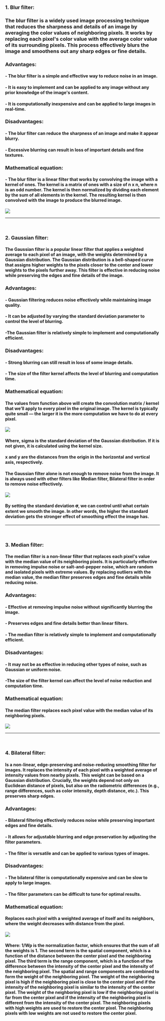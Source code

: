 ### __1. Blur filter:__
###   The blur filter is a widely used image processing technique that reduces the sharpness and details of an image by averaging the color values of neighboring pixels. It works by replacing each pixel's color value with the average color value of its surrounding pixels. This process effectively blurs the image and smoothens out any sharp edges or fine details.


### Advantages:
#### - The blur filter is a simple and effective way to reduce noise in an image.
#### - It is easy to implement and can be applied to any image without any prior knowledge of the image's content.
#### - It is computationally inexpensive and can be applied to large images in real-time.

### Disadvantages:
#### - The blur filter can reduce the sharpness of an image and make it appear blurry.
#### - Excessive blurring can result in loss of important details and fine textures.

### Mathematical equation:
#### - The blur filter is a linear filter that works by convolving the image with a kernel of ones. The kernel is a matrix of ones with a size of n x n, where n is an odd number. The kernel is then normalized by dividing each element by the sum of all elements in the kernel. The resulting kernel is then convolved with the image to produce the blurred image.

<img src="./equations_image/1.png"  style="width:px;height:auto;">

--- 

<br />

### __2. Gaussian filter:__
#### The Gaussian filter is a popular linear filter that applies a weighted average to each pixel of an image, with the weights determined by a Gaussian distribution. The Gaussian distribution is a bell-shaped curve that assigns higher weights to the pixels closer to the center and lower weights to the pixels further away. This filter is effective in reducing noise while preserving the edges and fine details of the image.

### Advantages:
#### - Gaussian filtering reduces noise effectively while maintaining image quality.
#### - It can be adjusted by varying the standard deviation parameter to control the level of blurring.
#### -The Gaussian filter is relatively simple to implement and computationally efficient.

### Disadvantages:

#### - Strong blurring can still result in loss of some image details.
#### - The size of the filter kernel affects the level of blurring and computation time.

### Mathematical equation:
#### The values from function above will create the convolution matrix / kernel that we’ll apply to every pixel in the original image. The kernel is typically quite small — the larger it is the more computation we have to do at every pixel.

<img src="./equations_image/2.png"  style="width:px;height:auto;">

#### Where, sigma is the standard deviation of the Gaussian distribution. If it is not given, it is calculated using the kernel size. 
#### x and y are the distances from the origin in the horizontal and vertical axis, respectively.
#### The Gaussian filter alone is not enough to remove noise from the image. It is always used with other filters like Median filter, Bilateral filter in order to remove noise effectively.

<img src="./equations_image/2_1.webp"  style="width:px;height:auto;">

#### By setting the standard deviation 𝛔, we can control until what certain extent we smooth the image. In other words, the higher the standard deviation gets the stronger effect of smoothing effect the image has.

---

<br />

### __3. Median filter:__
#### The median filter is a non-linear filter that replaces each pixel's value with the median value of its neighboring pixels. It is particularly effective in removing impulse noise or salt-and-pepper noise, which are random and isolated pixels with extreme values. By replacing outliers with the median value, the median filter preserves edges and fine details while reducing noise.

### Advantages:

#### - Effective at removing impulse noise without significantly blurring the image.
#### - Preserves edges and fine details better than linear filters.
#### - The median filter is relatively simple to implement and computationally efficient.

### Disadvantages:

#### - It may not be as effective in reducing other types of noise, such as Gaussian or uniform noise.
#### -The size of the filter kernel can affect the level of noise reduction and computation time.

### Mathematical equation:
#### The median filter replaces each pixel value with the median value of its neighboring pixels. 

<img src="./equations_image/3.png"  style="width:px;height:auto;">


---


<br />

### __4. Bilateral filter:__
#### Is a non-linear, edge-preserving and noise-reducing smoothing filter for images. It replaces the intensity of each pixel with a weighted average of intensity values from nearby pixels. This weight can be based on a Gaussian distribution. Crucially, the weights depend not only on Euclidean distance of pixels, but also on the radiometric differences (e.g., range differences, such as color intensity, depth distance, etc.). This preserves sharp edges.


### Advantages:
#### - Bilateral filtering effectively reduces noise while preserving important edges and fine details.
#### - It allows for adjustable blurring and edge preservation by adjusting the filter parameters.
#### - The filter is versatile and can be applied to various types of images.

### Disadvantages:
#### - The bilateral filter is computationally expensive and can be slow to apply to large images.
#### - The filter parameters can be difficult to tune for optimal results.

### Mathematical equation:
#### Replaces each pixel with a weighted average of itself and its neighbors, where the weight decreases with distance from the pixel.

<img src="./equations_image/4.png"  style="width:px;height:auto;">

#### Where: 1/Wp is the normalization factor, which ensures that the sum of all the weights is 1. The second term is the spatial component, which is a function of the distance between the center pixel and the neighboring pixel. The third term is the range component, which is a function of the difference between the intensity of the center pixel and the intensity of the neighboring pixel. The spatial and range components are combined to form the weight of the neighboring pixel. The weight of the neighboring pixel is high if the neighboring pixel is close to the center pixel and if the intensity of the neighboring pixel is similar to the intensity of the center pixel. The weight of the neighboring pixel is low if the neighboring pixel is far from the center pixel and if the intensity of the neighboring pixel is different from the intensity of the center pixel. The neighboring pixels with high weights are used to restore the center pixel. The neighboring pixels with low weights are not used to restore the center pixel.